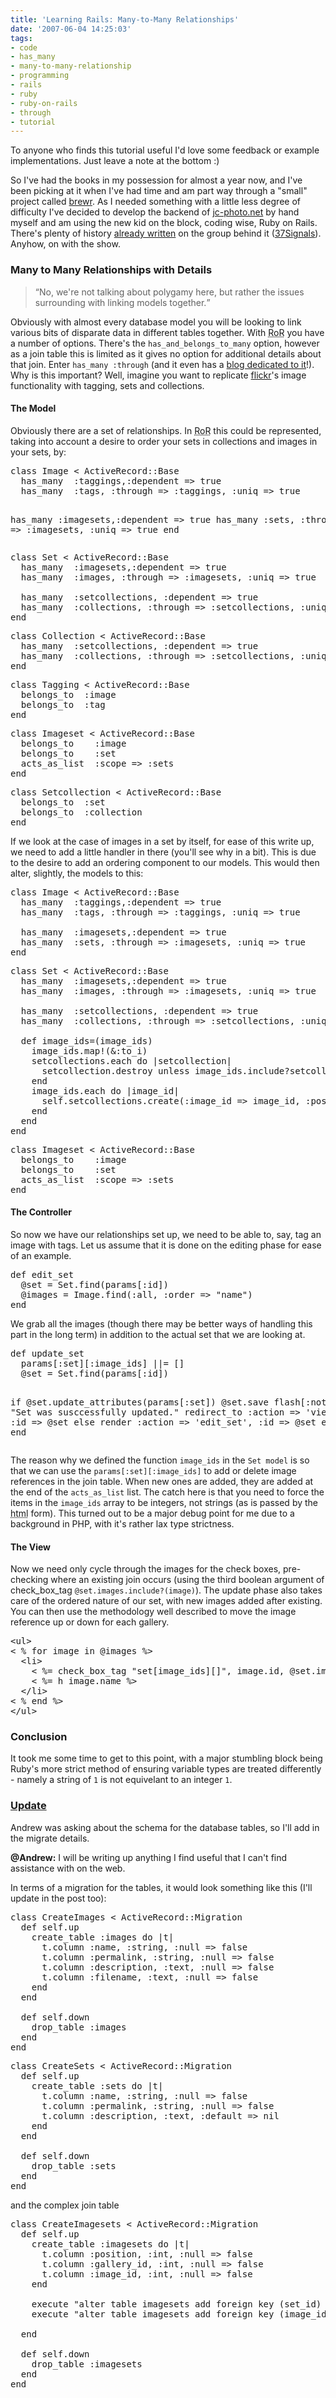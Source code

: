 ```yaml
---
title: 'Learning Rails: Many-to-Many Relationships'
date: '2007-06-04 14:25:03'
tags:
- code
- has_many
- many-to-many-relationship
- programming
- rails
- ruby
- ruby-on-rails
- through
- tutorial
---
```


<div class="note"><p>To anyone who finds this tutorial useful I'd love some feedback or example implementations. Just leave a note at the bottom :)</p></div>
So I've had the books in my possession for almost a year now, and I've been picking at it when I've had time and am part way through a "small" project called <a href="http://brewr.org">brewr</a>. As I needed something with a little less degree of difficulty I've decided to develop the backend of <a href="http://jc-photo.net">jc-photo.net</a> by hand myself and am using the new kid on the block, coding wise, Ruby on Rails. There's plenty of history <a href="http://www.google.com/search?q=ruby+on+rails+history">already written</a> on the group behind it (<a href="http://37signals.com/">37Signals</a>). Anyhow, on with the show.
<h3>Many to Many Relationships with Details</h3>
<blockquote><q>No, we're not talking about polygamy here, but rather the issues surrounding with linking models together.</q></blockquote>
Obviously with almost every database model you will be looking to link various bits of disparate data in different tables together. With <acronym title="Ruby on Rails">RoR</acronym> you have a number of options. There's the <code>has_and_belongs_to_many</code> option, however as a join table this is limited as it gives no option for additional details about that join. Enter <code>has_many :through</code> (and it even has a <a href="http://blog.hasmanythrough.com/">blog dedicated to it</a>!). Why is this important? Well, imagine you want to replicate <a href="http://flickr.com">flickr</a>'s image functionality with tagging, sets and collections.
<h4>The Model</h4>
Obviously there are a set of relationships. In <acronym title="Ruby on Rails">RoR</acronym> this could be represented, taking into account a desire to order your sets in collections and images in your sets, by:
<pre>class Image &lt; ActiveRecord::Base
  has_many  :taggings,:dependent =&gt; true
  has_many  :tags, :through =&gt; :taggings, :uniq =&gt; true

  has_many  :imagesets,:dependent =&gt; true
  has_many  :sets, :through =&gt; :imagesets, :uniq =&gt; true
end</pre>
<pre>class Set &lt; ActiveRecord::Base
  has_many  :imagesets,:dependent =&gt; true
  has_many  :images, :through =&gt; :imagesets, :uniq =&gt; true

  has_many  :setcollections, :dependent =&gt; true
  has_many  :collections, :through =&gt; :setcollections, :uniq =&gt; true
end</pre>
<pre>class Collection &lt; ActiveRecord::Base
  has_many  :setcollections, :dependent =&gt; true
  has_many  :collections, :through =&gt; :setcollections, :uniq =&gt; true
end</pre>
<pre>class Tagging &lt; ActiveRecord::Base
  belongs_to  :image
  belongs_to  :tag
end</pre>
<pre>class Imageset &lt; ActiveRecord::Base
  belongs_to    :image
  belongs_to    :set
  acts_as_list  :scope =&gt; :sets
end</pre>
<pre>class Setcollection &lt; ActiveRecord::Base
  belongs_to  :set
  belongs_to  :collection
end</pre>
If we look at the case of images in a set by itself, for ease of this write up, we need to add a little handler in there (you'll see why in a bit). This is due to the desire to add an ordering component to our models. This would then alter, slightly, the models to this:
<pre>class Image &lt; ActiveRecord::Base
  has_many  :taggings,:dependent =&gt; true
  has_many  :tags, :through =&gt; :taggings, :uniq =&gt; true

  has_many  :imagesets,:dependent =&gt; true
  has_many  :sets, :through =&gt; :imagesets, :uniq =&gt; true
end</pre>
<pre>class Set &lt; ActiveRecord::Base
  has_many  :imagesets,:dependent =&gt; true
  has_many  :images, :through =&gt; :imagesets, :uniq =&gt; true

  has_many  :setcollections, :dependent =&gt; true
  has_many  :collections, :through =&gt; :setcollections, :uniq =&gt; true

  def image_ids=(image_ids)
    image_ids.map!(&amp;:to_i)
    setcollections.each do |setcollection|
      setcollection.destroy unless image_ids.include?setcollection.gallery_id
    end
    image_ids.each do |image_id|
      self.setcollections.create(:image_id =&gt; image_id, :position =&gt; self.setcollections.length) unless setcollections.any?{ |sc| sc.image_id == image_id }
    end
  end
end</pre>
<pre>class Imageset &lt; ActiveRecord::Base
  belongs_to    :image
  belongs_to    :set
  acts_as_list  :scope =&gt; :sets
end</pre>
<h4>The Controller</h4>
So now we have our relationships set up, we need to be able to, say, tag an image with tags. Let us assume that it is done on the editing phase for ease of an example.
<pre>def edit_set
  @set = Set.find(params[:id])
  @images = Image.find(:all, :order =&gt; "name")
end</pre>
We grab all the images (though there may be better ways of handling this part in the long term) in addition to the actual set that we are looking at.
<pre>def update_set
  params[:set][:image_ids] ||= []
  @set = Set.find(params[:id])

  if @set.update_attributes(params[:set])
    @set.save
    flash[:notice] = "Set was susccessfully updated."
    redirect_to :action =&gt; 'view_set', :id =&gt; @set
  else
    render :action =&gt; 'edit_set', :id =&gt; @set
  end
end</pre>
The reason why we defined the function <code>image_ids</code> in the <code>Set model</code> is so that we can use the <code>params[:set][:image_ids]</code> to add or delete image references in the join table. When new ones are added, they are added at the end of the <code>acts_as_list</code> list. The catch here is that you need to force the items in the <code>image_ids</code> array to be integers, not strings (as is passed by the <acronym title="hypertext markup language">html</acronym> form). This turned out to be a major debug point for me due to a background in PHP, with it's rather lax type strictness.
<h4>The View</h4>
Now we need only cycle through the images for the check boxes, pre-checking where an existing join occurs (using the third boolean argument of check_box_tag <code>@set.images.include?(image)</code>). The update phase also takes care of the ordered nature of our set, with new images added after existing. You can then use the methodology well described to move the image reference up or down for each gallery.
<pre>&lt;ul&gt;
&lt; % for image in @images %&gt;
  &lt;li&gt;
    &lt; %= check_box_tag "set[image_ids][]", image.id, @set.images.include?(image) %&gt;
    <label>&lt; %= h image.name %&gt;</label>
  &lt;/li&gt;
&lt; % end %&gt;
&lt;/ul&gt;</pre>
<h3>Conclusion</h3>
It took me some time to get to this point, with a major stumbling block being Ruby's more strict method of ensuring variable types are treated differently - namely a string of <code>1</code> is not equivelant to an integer <code>1</code>.
<h3><ins>Update</ins></h3>
Andrew was asking about the schema for the database tables, so I'll add in the migrate details.

<strong>@Andrew:</strong> I will be writing up anything I find useful that I can't find assistance with on the web.

In terms of a migration for the tables, it would look something like this (I'll update in the post too):
<pre>class CreateImages &lt; ActiveRecord::Migration
  def self.up
    create_table :images do |t|
      t.column :name, :string, :null =&gt; false
      t.column :permalink, :string, :null =&gt; false
      t.column :description, :text, :null =&gt; false
      t.column :filename, :text, :null =&gt; false
    end
  end

  def self.down
    drop_table :images
  end
end</pre>
<pre>class CreateSets &lt; ActiveRecord::Migration
  def self.up
    create_table :sets do |t|
      t.column :name, :string, :null =&gt; false
      t.column :permalink, :string, :null =&gt; false
      t.column :description, :text, :default =&gt; nil
    end
  end

  def self.down
    drop_table :sets
  end
end</pre>
and the complex join table
<pre>class CreateImagesets &lt; ActiveRecord::Migration
  def self.up
    create_table :imagesets do |t|
      t.column :position, :int, :null =&gt; false
      t.column :gallery_id, :int, :null =&gt; false
      t.column :image_id, :int, :null =&gt; false
    end

    execute "alter table imagesets add foreign key (set_id) references sets(id)"
    execute "alter table imagesets add foreign key (image_id) references images(id)"

  end

  def self.down
    drop_table :imagesets
  end
end</pre>
